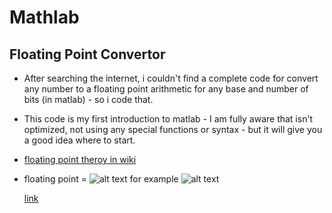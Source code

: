 # Mathlab

## Floating Point Convertor 


* After searching the internet, i couldn't find a complete code for convert any number to a floating point arithmetic for any base and number of bits (in matlab) - so i code that.
* This code is my first introduction to matlab - I am fully aware that isn't optimized, not using any special functions or syntax - but it will give you a good idea where to start.
* <a href="https://en.wikipedia.org/wiki/Floating-point_arithmetic">floating point theroy in wiki</a>
* floating point = ![alt text](https://wikimedia.org/api/rest_v1/media/math/render/svg/1d3df0e2c38ef77dd2cd42114520079bd76b6670) for example ![alt text](https://wikimedia.org/api/rest_v1/media/math/render/svg/ae814346939ac31086e1d0286c41d98e6b053102)

    <a href="https://github.com/MaorAssayag/Mathlab/tree/master/floating_point">link</a>



